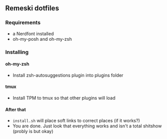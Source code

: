 ## Remeski dotfiles

### Requirements

- a Nerdfont installed
- oh-my-posh and oh-my-zsh

### Installing

#### oh-my-zsh

- Install zsh-autosuggestions plugin into plugins folder

#### tmux 

- Install TPM to tmux so that other plugins will load

#### After that

- `install.sh` will place soft links to correct places (if it works?)
- You are done. Just look that everything works and isn't a total shitshow (probly is but okay)


